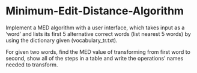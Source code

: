 # Minimum-Edit-Distance-Algorithm
Implement a MED algorithm with a user interface, which takes input as a ‘word’ and lists its first 5 alternative correct words (list nearest 5 words) by using the dictionary given (vocabulary_tr.txt).

For given two words, find the MED value of transforming from first word to second, show all of the steps in a table and write the operations’ names needed to transform.

